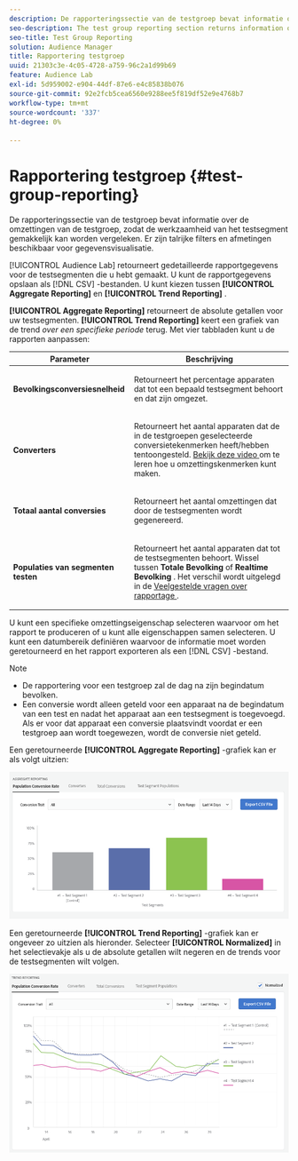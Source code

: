 ```yaml
---
description: De rapporteringssectie van de testgroep bevat informatie over de omzettingen van de testgroep, zodat de werkzaamheid van het testsegment gemakkelijk kan worden vergeleken. Er zijn talrijke filters en afmetingen beschikbaar voor gegevensvisualisatie.
seo-description: The test group reporting section returns information on test group conversions, allowing an easy comparison of test segment efficacy. Numerous filters and dimensions are available for data visualization.
seo-title: Test Group Reporting
solution: Audience Manager
title: Rapportering testgroep
uuid: 21303c3e-4c05-4728-a759-96c2a1d99b69
feature: Audience Lab
exl-id: 5d959002-e904-44df-87e6-e4c85838b076
source-git-commit: 92e2fcb5cea6560e9288ee5f819df52e9e4768b7
workflow-type: tm+mt
source-wordcount: '337'
ht-degree: 0%

---
```


# Rapportering testgroep {#test-group-reporting}

De rapporteringssectie van de testgroep bevat informatie over de omzettingen van de testgroep, zodat de werkzaamheid van het testsegment gemakkelijk kan worden vergeleken. Er zijn talrijke filters en afmetingen beschikbaar voor gegevensvisualisatie.

[!UICONTROL Audience Lab] retourneert gedetailleerde rapportgegevens voor de testsegmenten die u hebt gemaakt. U kunt de rapportgegevens opslaan als [!DNL CSV] -bestanden. U kunt kiezen tussen **[!UICONTROL Aggregate Reporting]** en **[!UICONTROL Trend Reporting]** .

**[!UICONTROL Aggregate Reporting]** retourneert de absolute getallen voor uw testsegmenten. **[!UICONTROL Trend Reporting]** keert een grafiek van de trend *over een specifieke periode* terug. Met vier tabbladen kunt u de rapporten aanpassen:

<table id="table_446384AE9A36408A9C570CB7DB72C3D6"> 
 <thead> 
  <tr> 
   <th colname="col1" class="entry"> Parameter </th> 
   <th colname="col2" class="entry"> Beschrijving </th> 
  </tr> 
 </thead>
 <tbody> 
  <tr> 
   <td colname="col1"> <p> <b><span class="uicontrol"> Bevolkingsconversiesnelheid </span></b> </p> </td> 
   <td colname="col2"> <p>Retourneert het percentage apparaten dat tot een bepaald testsegment behoort en dat zijn omgezet. </p> </td> 
  </tr> 
  <tr> 
   <td colname="col1"> <p> <b><span class="uicontrol"> Converters </span></b> </p> </td> 
   <td colname="col2"> <p>Retourneert het aantal apparaten dat de in de testgroepen geselecteerde conversietekenmerken heeft/hebben tentoongesteld. <a href="https://helpx.adobe.com/audience-manager/kt/using/creating-conversion-traits-feature-video-use.html" format="https" scope="external"> Bekijk deze video </a> om te leren hoe u omzettingskenmerken kunt maken. </p> </td> 
  </tr> 
  <tr> 
   <td colname="col1"> <p> <b><span class="uicontrol"> Totaal aantal conversies </span></b> </p> </td> 
   <td colname="col2"> <p>Retourneert het aantal omzettingen dat door de testsegmenten wordt gegenereerd. </p> </td> 
  </tr> 
  <tr> 
   <td colname="col1"> <p> <b><span class="uicontrol"> Populaties van segmenten testen </span></b> </p> </td> 
   <td colname="col2"> <p>Retourneert het aantal apparaten dat tot de testsegmenten behoort. Wissel tussen <b><span class="uicontrol"> Totale Bevolking </span></b> of <b><span class="uicontrol"> Realtime Bevolking </span></b>. Het verschil wordt uitgelegd in de <a href="../../faq/faq-reporting.md"> Veelgestelde vragen over rapportage </a> . </p> </td>
  </tr>
 </tbody>
</table>

U kunt een specifieke omzettingseigenschap selecteren waarvoor om het rapport te produceren of u kunt alle eigenschappen samen selecteren. U kunt een datumbereik definiëren waarvoor de informatie moet worden geretourneerd en het rapport exporteren als een [!DNL CSV] -bestand.

>[!NOTE]
>
>* De rapportering voor een testgroep zal de dag na zijn begindatum bevolken.
>* Een conversie wordt alleen geteld voor een apparaat na de begindatum van een test en nadat het apparaat aan een testsegment is toegevoegd. Als er voor dat apparaat een conversie plaatsvindt voordat er een testgroep aan wordt toegewezen, wordt de conversie niet geteld.

Een geretourneerde **[!UICONTROL Aggregate Reporting]** -grafiek kan er als volgt uitzien:

![](assets/aggregate-reporting.PNG)

Een geretourneerde **[!UICONTROL Trend Reporting]** -grafiek kan er ongeveer zo uitzien als hieronder. Selecteer **[!UICONTROL Normalized]** in het selectievakje als u de absolute getallen wilt negeren en de trends voor de testsegmenten wilt volgen.

![](assets/trend-reporting.PNG)
